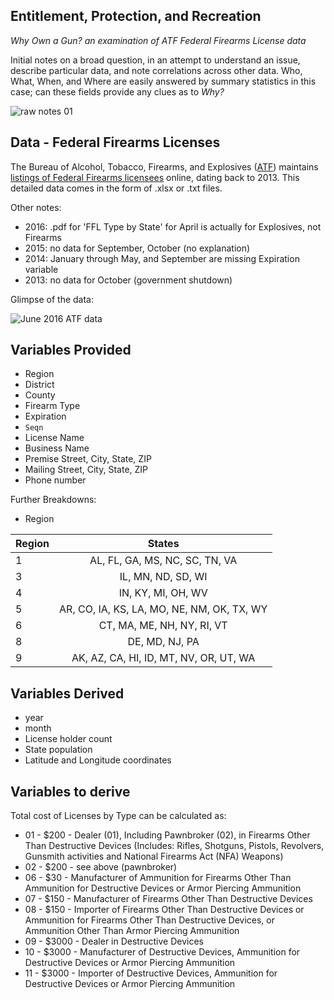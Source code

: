
## Entitlement, Protection, and Recreation

_Why Own a Gun? an examination of ATF Federal Firearms License data_

Initial notes on a broad question, in an attempt to understand an issue, describe particular data, and note correlations across other data. Who, What, When, and Where are easily answered by summary statistics in this case; can these fields provide any clues as to _Why?_

![raw notes 01](http://pi.mozzarella.website/ATF-FFL/ffl-domain-notes.jpg)

## Data - Federal Firearms Licenses

The Bureau of Alcohol, Tobacco, Firearms, and Explosives ([ATF](https://www.atf.gov/)) maintains [listings of Federal Firearms licensees](https://www.atf.gov/firearms/listing-federal-firearms-licensees-ffls-2016) online, dating back to 2013. This detailed data comes in the form of .xlsx or .txt files.


Other notes:

- 2016: .pdf for 'FFL Type by State' for April is actually for Explosives, not Firearms
- 2015: no data for September, October (no explanation)
- 2014: January through May, and September are missing Expiration variable
- 2013: no data for October (government shutdown)

Glimpse of the data:

![June 2016 ATF data](http://pi.mozzarella.website/ATF-FFL/ffl-2016-glimpse-01.png)

## Variables Provided

- Region
- District
- County
- Firearm Type
- Expiration
- `Seqn`
- License Name
- Business Name
- Premise Street, City, State, ZIP
- Mailing Street, City, State, ZIP
- Phone number

Further Breakdowns:
- Region

|  Region  |      States     							   |
|----------|:---------------------------------------------:|
|    1	   | AL, FL, GA, MS, NC, SC, TN, VA
|    3     | IL, MN, ND, SD, WI  
|    4     | IN, KY, MI, OH, WV
|    5     | AR, CO, IA, KS, LA, MO, NE, NM, OK, TX, WY
|    6     | CT, MA, ME, NH, NY, RI, VT
|    8     | DE, MD, NJ, PA
|    9     | AK, AZ, CA, HI, ID, MT, NV, OR, UT, WA

## Variables Derived

- year
- month
- License holder count
- State population
- Latitude and Longitude coordinates

## Variables to derive

Total cost of Licenses by Type can be calculated as:
- 01 - $200 - Dealer (01), Including Pawnbroker (02), in Firearms Other Than Destructive Devices (Includes: Rifles, Shotguns, Pistols,
Revolvers, Gunsmith activities and National Firearms Act (NFA) Weapons)
- 02 - $200 - see above (pawnbroker)
- 06 - $30 - Manufacturer of Ammunition for Firearms Other Than Ammunition for Destructive Devices or Armor Piercing Ammunition
- 07 - $150 - Manufacturer of Firearms Other Than Destructive Devices
- 08 - $150 - Importer of Firearms Other Than Destructive Devices or Ammunition for Firearms Other Than Destructive Devices, or
Ammunition Other Than Armor Piercing Ammunition
- 09 - $3000 - Dealer in Destructive Devices
- 10 - $3000 - Manufacturer of Destructive Devices, Ammunition for Destructive Devices or Armor Piercing Ammunition
- 11 - $3000 - Importer of Destructive Devices, Ammunition for Destructive Devices or Armor Piercing Ammunition

